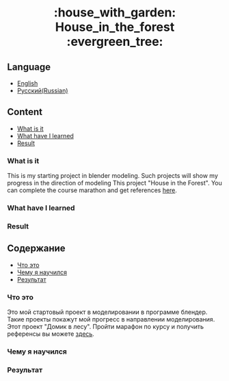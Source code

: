 <h1 align="center">
 :house_with_garden: House_in_the_forest :evergreen_tree:
</h1>

## Language
* [English](#Content)
* [Русский(Russian)](#Содержание)

## Content
* [What is it](#What-is-it)
* [What have I learned](#What-have-I-learned)
* [Result](#Result)

### What is it
This is my starting project in blender modeling. Such projects will show my progress in the direction of modeling
This project "House in the Forest". You can complete the course marathon and get references [here](https://vk.com/kaino_3d?w=wall-192626588_292).

### What have I learned
 
### Result 

## Содержание
* [Что это](#Что-это)
* [Чему я научился](#Чему-я-научился)
* [Результат](#Результат)

### Что это
Это мой стартовый проект в моделировании в программе блендер. Такие проекты покажут мой прогресс в направлении моделирования.
Этот проект "Домик в лесу". Пройти марафон по курсу и получить референсы вы можете [здесь](https://vk.com/kaino_3d?w=wall-192626588_292).
 
 ### Чему я научился
 
 ### Результат
 
 
